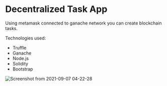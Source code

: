 # Decentralized Task App
Using metamask connected to ganache network you can create blockchain tasks.

Technologies used:
- Truffle
- Ganache
- Node.js
- Solidity
- Bootstrap

![Screenshot from 2021-09-07 04-22-28](https://user-images.githubusercontent.com/50331419/132601187-526fd0da-4923-47af-9693-332f01221f24.png)

